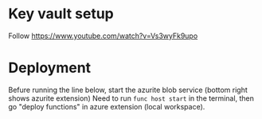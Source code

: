 # Key vault setup
Follow https://www.youtube.com/watch?v=Vs3wyFk9upo

# Deployment
Befure running the line below, start the azurite blob service (bottom right shows azurite extension)
Need to run `func host start` in the terminal, then go "deploy functions" in azure extension (local workspace).
